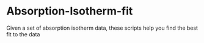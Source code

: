 # Absorption-Isotherm-fit
Given a set of absorption isotherm data, these scripts help you find the best fit to the data
